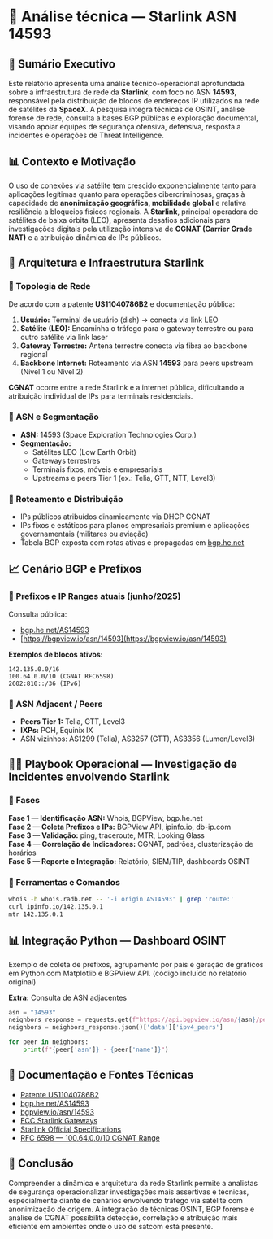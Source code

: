 
# 📄 Análise técnica — Starlink ASN 14593

## 📌 Sumário Executivo

Este relatório apresenta uma análise técnico-operacional aprofundada sobre a infraestrutura de rede da **Starlink**, com foco no ASN **14593**, responsável pela distribuição de blocos de endereços IP utilizados na rede de satélites da **SpaceX**. A pesquisa integra técnicas de OSINT, análise forense de rede, consulta a bases BGP públicas e exploração documental, visando apoiar equipes de segurança ofensiva, defensiva, resposta a incidentes e operações de Threat Intelligence.

## 📊 Contexto e Motivação

O uso de conexões via satélite tem crescido exponencialmente tanto para aplicações legítimas quanto para operações cibercriminosas, graças à capacidade de **anonimização geográfica, mobilidade global** e relativa resiliência a bloqueios físicos regionais. A **Starlink**, principal operadora de satélites de baixa órbita (LEO), apresenta desafios adicionais para investigações digitais pela utilização intensiva de **CGNAT (Carrier Grade NAT)** e a atribuição dinâmica de IPs públicos.

## 📡 Arquitetura e Infraestrutura Starlink

### 📍 Topologia de Rede

De acordo com a patente **US11040786B2** e documentação pública:

1. **Usuário:** Terminal de usuário (dish) → conecta via link LEO
2. **Satélite (LEO):** Encaminha o tráfego para o gateway terrestre ou para outro satélite via link laser
3. **Gateway Terrestre:** Antena terrestre conecta via fibra ao backbone regional
4. **Backbone Internet:** Roteamento via ASN **14593** para peers upstream (Nível 1 ou Nível 2)

**CGNAT** ocorre entre a rede Starlink e a internet pública, dificultando a atribuição individual de IPs para terminais residenciais.

### 📍 ASN e Segmentação

- **ASN:** 14593 (Space Exploration Technologies Corp.)
- **Segmentação:**
  - Satélites LEO (Low Earth Orbit)
  - Gateways terrestres
  - Terminais fixos, móveis e empresariais
  - Upstreams e peers Tier 1 (ex.: Telia, GTT, NTT, Level3)

### 📍 Roteamento e Distribuição

- IPs públicos atribuídos dinamicamente via DHCP CGNAT
- IPs fixos e estáticos para planos empresariais premium e aplicações governamentais (militares ou aviação)
- Tabela BGP exposta com rotas ativas e propagadas em [bgp.he.net](https://bgp.he.net/AS14593)

## 📈 Cenário BGP e Prefixos

### 📍 Prefixos e IP Ranges atuais (junho/2025)

Consulta pública:

- [bgp.he.net/AS14593](https://bgp.he.net/AS14593)
- [https://bgpview.io/asn/14593](https://bgpview.io/asn/14593)

**Exemplos de blocos ativos:**

```
142.135.0.0/16
100.64.0.0/10 (CGNAT RFC6598)
2602:810::/36 (IPv6)
```

### 📍 ASN Adjacent / Peers

- **Peers Tier 1:** Telia, GTT, Level3
- **IXPs:** PCH, Equinix IX
- ASN vizinhos: AS1299 (Telia), AS3257 (GTT), AS3356 (Lumen/Level3)

## 🕵️‍♂️ Playbook Operacional — Investigação de Incidentes envolvendo Starlink

### 📌 Fases

**Fase 1 — Identificação ASN:** Whois, BGPView, bgp.he.net  
**Fase 2 — Coleta Prefixos e IPs:** BGPView API, ipinfo.io, db-ip.com  
**Fase 3 — Validação:** ping, traceroute, MTR, Looking Glass  
**Fase 4 — Correlação de Indicadores:** CGNAT, padrões, clusterização de horários  
**Fase 5 — Reporte e Integração:** Relatório, SIEM/TIP, dashboards OSINT  

### 📌 Ferramentas e Comandos

```bash
whois -h whois.radb.net -- '-i origin AS14593' | grep 'route:'
curl ipinfo.io/142.135.0.1
mtr 142.135.0.1
```

## 📊 Integração Python — Dashboard OSINT

Exemplo de coleta de prefixos, agrupamento por país e geração de gráficos em Python com Matplotlib e BGPView API. (código incluído no relatório original)

**Extra:** Consulta de ASN adjacentes

```python
asn = "14593"
neighbors_response = requests.get(f"https://api.bgpview.io/asn/{asn}/peers")
neighbors = neighbors_response.json()['data']['ipv4_peers']

for peer in neighbors:
    print(f"{peer['asn']} - {peer['name']}")
```

## 📜 Documentação e Fontes Técnicas

- [Patente US11040786B2](https://patents.google.com/patent/US11040786B2/en)
- [bgp.he.net/AS14593](https://bgp.he.net/AS14593)
- [bgpview.io/asn/14593](https://bgpview.io/asn/14593)
- [FCC Starlink Gateways](https://fcc.report/FCC-ID/2AWHPR201)
- [Starlink Official Specifications](https://www.starlink.com/specifications)
- [RFC 6598 — 100.64.0.0/10 CGNAT Range](https://datatracker.ietf.org/doc/html/rfc6598)

## 📌 Conclusão

Compreender a dinâmica e arquitetura da rede Starlink permite a analistas de segurança operacionalizar investigações mais assertivas e técnicas, especialmente diante de cenários envolvendo tráfego via satélite com anonimização de origem. A integração de técnicas OSINT, BGP forense e análise de CGNAT possibilita detecção, correlação e atribuição mais eficiente em ambientes onde o uso de satcom está presente.
